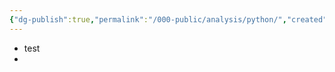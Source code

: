 ```yaml
---
{"dg-publish":true,"permalink":"/000-public/analysis/python/","created":"2025-08-19T16:01:41.754+09:00","updated":"2025-08-19T16:06:13.894+09:00"}
---
```




- test
- 